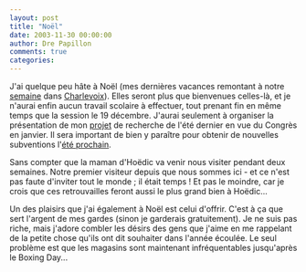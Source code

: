 ```yaml
---
layout: post
title: "Noël"
date: 2003-11-30 00:00:00
author: Dre Papillon
comments: true
categories: 
---
```



J'ai quelque peu hâte à Noël (mes dernières vacances remontant à notre [semaine](semaine) dans [Charlevoix](http://ebb.monblogue.com/2003/8/25)).  Elles seront plus que bienvenues celles-là, et je n'aurai enfin aucun travail scolaire à effectuer, tout prenant fin en même temps que la session le 19 décembre.  J'aurai seulement à organiser la présentation de mon [projet](http://ebb.monblogue.com/2003/8/12) de recherche de l'été dernier en vue du Congrès en janvier.  Il sera important de bien y paraître pour obtenir de nouvelles subventions l'[été prochain](http://ebb.monblogue.com/2003/9/22).

Sans compter que la maman d'Hoëdic va venir nous visiter pendant deux semaines.  Notre premier visiteur depuis que nous sommes ici - et ce n'est pas faute d'inviter tout le monde ; il était temps !  Et pas le moindre, car je crois que ces retrouvailles feront aussi le plus grand bien à Hoëdic...

Un des plaisirs que j'ai également à Noël est celui d'offrir.  C'est à ça que sert l'argent de mes gardes (sinon je garderais gratuitement).  Je ne suis pas riche, mais j'adore combler les désirs des gens que j'aime en me rappelant de la petite chose qu'ils ont dit souhaiter dans l'année écoulée.  Le seul problème est que les magasins sont maintenant infréquentables jusqu'après le Boxing Day...
